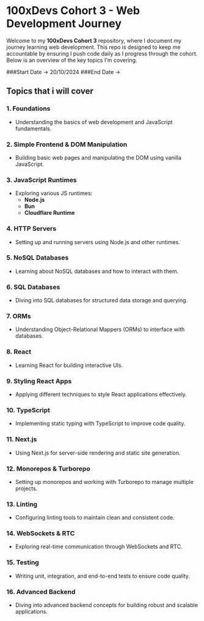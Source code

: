 # 100xDevs Cohort 3 - Web Development Journey

Welcome to my **100xDevs Cohort 3** repository, where I document my journey learning web development. This repo is designed to keep me accountable by ensuring I push code daily as I progress through the cohort. Below is an overview of the key topics I'm covering.

###Start Date -> 20/10/2024
###End Date -> 

## Topics that i will cover

### 1. Foundations
- Understanding the basics of web development and JavaScript fundamentals.

### 2. Simple Frontend & DOM Manipulation
- Building basic web pages and manipulating the DOM using vanilla JavaScript.

### 3. JavaScript Runtimes
- Exploring various JS runtimes:
  - **Node.js**
  - **Bun**
  - **Cloudflare Runtime**

### 4. HTTP Servers
- Setting up and running servers using Node.js and other runtimes.

### 5. NoSQL Databases
- Learning about NoSQL databases and how to interact with them.

### 6. SQL Databases
- Diving into SQL databases for structured data storage and querying.

### 7. ORMs
- Understanding Object-Relational Mappers (ORMs) to interface with databases.

### 8. React
- Learning React for building interactive UIs.

### 9. Styling React Apps
- Applying different techniques to style React applications effectively.

### 10. TypeScript
- Implementing static typing with TypeScript to improve code quality.

### 11. Next.js
- Using Next.js for server-side rendering and static site generation.

### 12. Monorepos & Turborepo
- Setting up monorepos and working with Turborepo to manage multiple projects.

### 13. Linting
- Configuring linting tools to maintain clean and consistent code.

### 14. WebSockets & RTC
- Exploring real-time communication through WebSockets and RTC.

### 15. Testing
- Writing unit, integration, and end-to-end tests to ensure code quality.

### 16. Advanced Backend
- Diving into advanced backend concepts for building robust and scalable applications.


